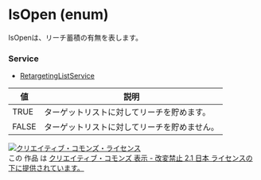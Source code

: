 # IsOpen (enum)
IsOpenは、リーチ蓄積の有無を表します。
### Service
+ [RetargetingListService](../services/RetargetingListService.md)

| 値 | 説明 | 
|---|---|
| TRUE| ターゲットリストに対してリーチを貯めます。 |
| FALSE| ターゲットリストに対してリーチを貯めません。 |
<a rel="license" href="http://creativecommons.org/licenses/by-nd/2.1/jp/"><img alt="クリエイティブ・コモンズ・ライセンス" style="border-width:0" src="https://i.creativecommons.org/l/by-nd/2.1/jp/88x31.png" /></a><br />この 作品 は <a rel="license" href="http://creativecommons.org/licenses/by-nd/2.1/jp/">クリエイティブ・コモンズ 表示 - 改変禁止 2.1 日本 ライセンスの下に提供されています。</a>
